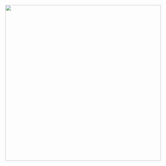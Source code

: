 <p align="center">
<img src="https://raw.githubusercontent.com/robiot/robiot/main/jump.gif" width="500px"/>
</p>
